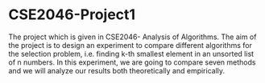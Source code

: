 # CSE2046-Project1
The project which is given in CSE2046- Analysis of Algorithms. The aim of the project is to design an experiment to compare different algorithms for the selection problem, i.e. finding k-th smallest element in an unsorted list of n numbers. In this experiment, we are going to compare seven methods and we will analyze our results both theoretically and empirically.
